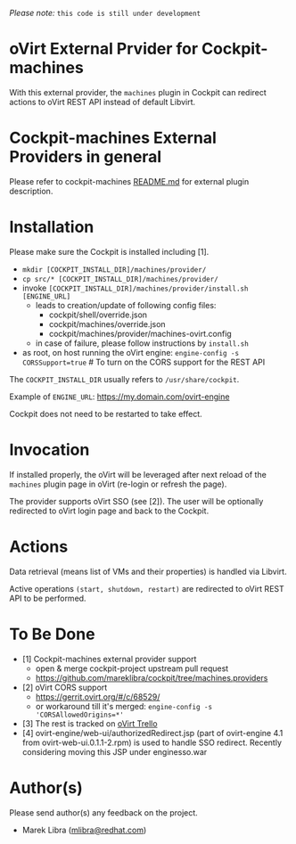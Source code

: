 *Please note:* `this code is still under development`

# oVirt External Prvider for Cockpit-machines
With this external provider, the `machines` plugin in Cockpit can redirect actions to oVirt REST API instead of default Libvirt.
 
# Cockpit-machines External Providers in general 
 Please refer to cockpit-machines [README.md](https://github.com/mareklibra/cockpit/blob/machines.providers/pkg/machines/README.md) for external plugin description.

# Installation
Please make sure the Cockpit is installed including [1].

- `mkdir [COCKPIT_INSTALL_DIR]/machines/provider/`
- `cp src/* [COCKPIT_INSTALL_DIR]/machines/provider/`
- invoke `[COCKPIT_INSTALL_DIR]/machines/provider/install.sh [ENGINE_URL]` 
    - leads to creation/update of following config files:
        - cockpit/shell/override.json
        - cockpit/machines/override.json
        - cockpit/machines/provider/machines-ovirt.config
    - in case of failure, please follow instructions by `install.sh`        
- as root, on host running the oVirt engine: `engine-config -s CORSSupport=true` # To turn on the CORS support for the REST API     

The `COCKPIT_INSTALL_DIR` usually refers to `/usr/share/cockpit`.

Example of `ENGINE_URL`: https://my.domain.com/ovirt-engine

Cockpit does not need to be restarted to take effect.

# Invocation
If installed properly, the oVirt will be leveraged after next reload of the `machines` plugin page in oVirt (re-login or refresh the page).

The provider supports oVirt SSO (see [2]).
The user will be optionally redirected to oVirt login page and back to the Cockpit. 

# Actions
Data retrieval (means list of VMs and their properties) is handled via Libvirt.

Active operations `(start, shutdown, restart)` are redirected to oVirt REST API to be performed.

  
# To Be Done

- [1] Cockpit-machines external provider support
    - open & merge cockpit-project upstream pull request
    - https://github.com/mareklibra/cockpit/tree/machines.providers
- [2] oVirt CORS support
    - https://gerrit.ovirt.org/#/c/68529/
    - or workaround till it's merged: `engine-config -s 'CORSAllowedOrigins=*'`
- [3] The rest is tracked on [oVirt Trello](https://trello.com/c/QXXB6SHu/8-cockpit-upstream-vm-management)
- [4] ovirt-engine/web-ui/authorizedRedirect.jsp (part of ovirt-engine 4.1 from ovirt-web-ui.0.1.1-2.rpm) is used to handle SSO redirect. Recently considering moving this JSP under enginesso.war
  
# Author(s)
Please send author(s) any feedback on the project.
  
  - Marek Libra ([mlibra@redhat.com](mlibra@redhat.com))
 